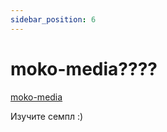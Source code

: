 ```yaml
---
sidebar_position: 6
---
```


# moko-media????


[moko-media](https://github.com/icerockdev/moko-media)

Изучите семпл :)